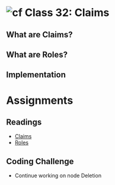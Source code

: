 # ![cf](http://i.imgur.com/7v5ASc8.png) Class 32: Claims

## What are Claims?

## What are Roles?

## Implementation

# Assignments

## Readings
- [Claims](https://docs.microsoft.com/en-us/aspnet/core/security/authorization/claims)
- [Roles](https://docs.microsoft.com/en-us/aspnet/core/security/authorization/roles)

## Coding Challenge
- Continue working on node Deletion